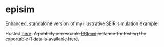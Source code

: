 episim
======

Enhanced, standalone version of my illustrative SEIR simulation example.

Hosted [here](http://grantbrown.github.io/episim). ~~A publicly accessable [RCloud](https://github.com/att/rcloud) instance for testing the exportable R data is available [here](http://104.236.91.74:8080/login.R)~~. 
